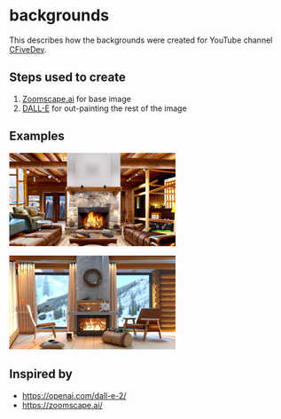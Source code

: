 # backgrounds

This describes how the backgrounds were created for YouTube channel [CFiveDev](https://www.youtube.com/@cfivedev).

## Steps used to create
1. [Zoomscape.ai](https://zoomscape.ai/) for base image
2. [DALL-E](https://openai.com/dall-e-2/) for out-painting the rest of the image

## Examples
<img
  src="/images/DALL-E-cabin-2-4K.jpg"
  style="display: inline-block; margin: 0 auto; max-width: 300px">

<img
src="/images/DALL-E-cabin-1-4K.jpg"
style="display: inline-block; margin: 0 auto; max-width: 300px">

## Inspired by
- https://openai.com/dall-e-2/
- https://zoomscape.ai/

